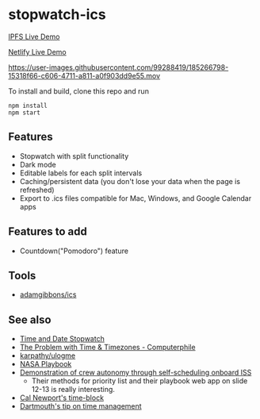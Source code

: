 # stopwatch-ics

[IPFS Live Demo](https://gateway.pinata.cloud/ipfs/QmPrZkSbX6BiNdLz4SKGf4617icrNegm94ihQsMFTsXJ7t/)

[Netlify Live Demo](https://inspiring-cupcake-f443e6.netlify.app/)

https://user-images.githubusercontent.com/99288419/185266798-15318f66-c606-4711-a811-a0f903dd9e55.mov

To install and build, clone this repo and run

```
npm install
npm start
```

## Features

- Stopwatch with split functionality
- Dark mode
- Editable labels for each split intervals
- Caching/persistent data (you don't lose your data when the page is refreshed)
- Export to .ics files compatible for Mac, Windows, and Google Calendar apps

## Features to add

- Countdown("Pomodoro") feature

## Tools

- [adamgibbons/ics](https://github.com/adamgibbons/ics)

## See also
- [Time and Date Stopwatch](https://www.timeanddate.com/stopwatch/)
- [The Problem with Time & Timezones - Computerphile](https://www.youtube.com/watch?v=-5wpm-gesOY&t=0s&ab_channel=Computerphile)
- [karpathy/ulogme](https://github.com/karpathy/ulogme)
- [NASA Playbook](https://www.isabelngan.com/design-work/nasa-playbook)
- [Demonstration of crew autonomy through self-scheduling onboard ISS](https://ntrs.nasa.gov/api/citations/20180005211/downloads/20180005211.pdf) 
    - Their methods for priority list and their playbook web app on slide 12-13 is really interesting.
- [Cal Newport's time-block](https://www.calnewport.com/blog/2013/12/21/deep-habits-the-importance-of-planning-every-minute-of-your-work-day/)
- [Dartmouth's tip on time management](https://students.dartmouth.edu/academic-skills/learning-resources/time-management-)
